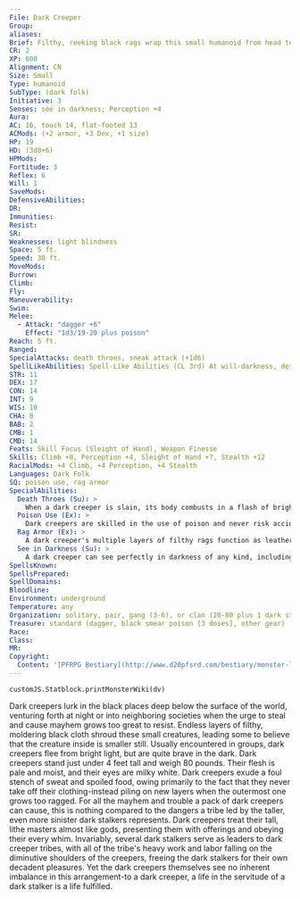 ```yaml
---
File: Dark Creeper
Group: 
aliases: 
Brief: Filthy, reeking black rags wrap this small humanoid from head to toe, leaving only its hands and pale white nose visible.
CR: 2
XP: 600
Alignment: CN
Size: Small
Type: humanoid
SubType: (dark folk)
Initiative: 3
Senses: see in darkness; Perception +4
Aura: 
AC: 16, touch 14, flat-footed 13
ACMods: (+2 armor, +3 Dex, +1 size)
HP: 19
HD: (3d8+6)
HPMods: 
Fortitude: 3
Reflex: 6
Will: 1
SaveMods: 
DefensiveAbilities: 
DR: 
Immunities: 
Resist: 
SR: 
Weaknesses: light blindness
Space: 5 ft.
Speed: 30 ft.
MoveMods: 
Burrow: 
Climb: 
Fly: 
Maneuverability: 
Swim: 
Melee: 
  - Attack: "dagger +6"
    Effect: "1d3/19-20 plus poison"
Reach: 5 ft.
Ranged: 
SpecialAttacks: death throes, sneak attack (+1d6)
SpellLikeAbilities: Spell-Like Abilities (CL 3rd) At will-darkness, detect magic
STR: 11
DEX: 17
CON: 14
INT: 9
WIS: 10
CHA: 8
BAB: 2
CMB: 1
CMD: 14
Feats: Skill Focus (Sleight of Hand), Weapon Finesse
Skills: Climb +8, Perception +4, Sleight of Hand +7, Stealth +12
RacialMods: +4 Climb, +4 Perception, +4 Stealth
Languages: Dark Folk
SQ: poison use, rag armor
SpecialAbilities:
  Death Throes (Su): >
    When a dark creeper is slain, its body combusts in a flash of bright white light, leaving its gear in a heap on the ground. All creatures within a 10-foot burst must make a DC 13 Fortitude save or be blinded for 1d6 rounds. Other dark creepers within 10 feet are automatically blinded for at least 1 round, due to their light blindness. The save is Constitution-based.
  Poison Use (Ex): >
    Dark creepers are skilled in the use of poison and never risk accidentally poisoning themselves. Dark creepers favor a foul-smelling black paste distilled from certain deep-underground fungi known as black smear- injury; save Fort DC 15; frequency 1/round for 6 rounds; effect 1d2 Str; cure 1 save.
  Rag Armor (Ex): >
    A dark creeper's multiple layers of filthy rags function as leather armor when worn by one of their kind.
  See in Darkness (Su): >
    A dark creeper can see perfectly in darkness of any kind, including that created by deeper darkness.
SpellsKnown: 
SpellsPrepared: 
SpellDomains: 
Bloodline: 
Environment: underground
Temperature: any
Organization: solitary, pair, gang (3-6), or clan (20-80 plus 1 dark stalker per 20 dark creepers)
Treasure: standard (dagger, black smear poison [3 doses], other gear)
Race: 
Class: 
MR: 
Copyright:
  Content: '[PFRPG Bestiary](http://www.d20pfsrd.com/bestiary/monster-listings/humanoids/dark-creeper)'
---
```

```dataviewjs
customJS.Statblock.printMonsterWiki(dv)
```
Dark creepers lurk in the black places deep below the surface of the world, venturing forth at night or into neighboring societies when the urge to steal and cause mayhem grows too great to resist. Endless layers of filthy, moldering black cloth shroud these small creatures, leading some to believe that the creature inside is smaller still. Usually encountered in groups, dark creepers flee from bright light, but are quite brave in the dark. Dark creepers stand just under 4 feet tall and weigh 80 pounds. Their flesh is pale and moist, and their eyes are milky white. Dark creepers exude a foul stench of sweat and spoiled food, owing primarily to the fact that they never take off their clothing-instead piling on new layers when the outermost one grows too ragged. For all the mayhem and trouble a pack of dark creepers can cause, this is nothing compared to the dangers a tribe led by the taller, even more sinister dark stalkers represents. Dark creepers treat their tall, lithe masters almost like gods, presenting them with offerings and obeying their every whim. Invariably, several dark stalkers serve as leaders to dark creeper tribes, with all of the tribe's heavy work and labor falling on the diminutive shoulders of the creepers, freeing the dark stalkers for their own decadent pleasures. Yet the dark creepers themselves see no inherent imbalance in this arrangement-to a dark creeper, a life in the servitude of a dark stalker is a life fulfilled.
